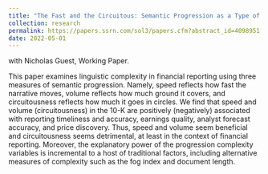 ```yaml
---
title: "The Fast and the Circuitous: Semantic Progression as a Type of Disclosure Complexity"
collection: research
permalink: https://papers.ssrn.com/sol3/papers.cfm?abstract_id=4098951
date: 2022-05-01
---
```


with Nicholas Guest, Working Paper. 


This paper examines linguistic complexity in financial reporting using three measures of semantic progression. Namely, speed reflects how fast the narrative moves, volume reflects how much ground it covers, and circuitousness reflects how much it goes in circles. We find that speed and volume (circuitousness) in the 10-K are positively (negatively) associated with reporting timeliness and accuracy, earnings quality, analyst forecast accuracy, and price discovery. Thus, speed and volume seem beneficial and circuitousness seems detrimental, at least in the context of financial reporting. Moreover, the explanatory power of the progression complexity variables is incremental to a host of traditional factors, including alternative measures of complexity such as the fog index and document length.


